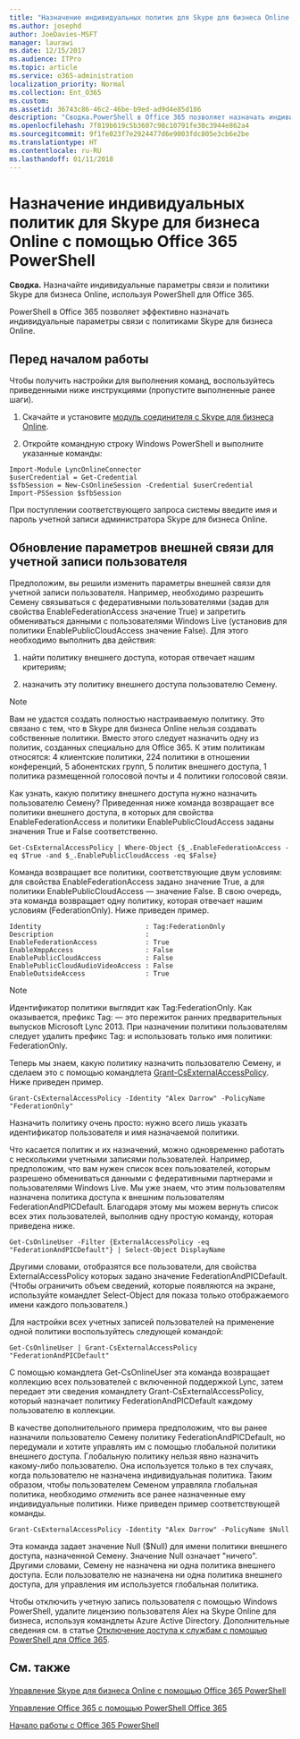 ```yaml
---
title: "Назначение индивидуальных политик для Skype для бизнеса Online с помощью Office 365 PowerShell"
ms.author: josephd
author: JoeDavies-MSFT
manager: laurawi
ms.date: 12/15/2017
ms.audience: ITPro
ms.topic: article
ms.service: o365-administration
localization_priority: Normal
ms.collection: Ent_O365
ms.custom: 
ms.assetid: 36743c86-46c2-46be-b9ed-ad9d4e85d186
description: "Сводка.PowerShell в Office 365 позволяет назначать индивидуальные параметры связи с политиками Skype для бизнеса Online."
ms.openlocfilehash: 7f819b619c5b3607c98c10791fe30c3944e862a4
ms.sourcegitcommit: 9f1fe023f7e2924477d6e9003fdc805e3cb6e2be
ms.translationtype: HT
ms.contentlocale: ru-RU
ms.lasthandoff: 01/11/2018
---
```

# <a name="assign-per-user-skype-for-business-online-policies-with-office-365-powershell"></a>Назначение индивидуальных политик для Skype для бизнеса Online с помощью Office 365 PowerShell

 **Сводка.** Назначайте индивидуальные параметры связи и политики Skype для бизнеса Online, используя PowerShell для Office 365.
  
PowerShell в Office 365 позволяет эффективно назначать индивидуальные параметры связи с политиками Skype для бизнеса Online.
  
## <a name="before-you-begin"></a>Перед началом работы

Чтобы получить настройки для выполнения команд, воспользуйтесь приведенными ниже инструкциями (пропустите выполненные ранее шаги).
  
1. Скачайте и установите [ модуль соединителя с Skype для бизнеса Online](https://www.microsoft.com/en-us/download/details.aspx?id=39366).
    
2. Откройте командную строку Windows PowerShell и выполните указанные команды: 
    
  ```
  Import-Module LyncOnlineConnector
$userCredential = Get-Credential
$sfbSession = New-CsOnlineSession -Credential $userCredential
Import-PSSession $sfbSession
  ```
При поступлении соответствующего запроса системы введите имя и пароль учетной записи администратора Skype для бизнеса Online.
    
## <a name="updating-external-communication-settings-for-a-user-account"></a>Обновление параметров внешней связи для учетной записи пользователя

Предположим, вы решили изменить параметры внешней связи для учетной записи пользователя. Например, необходимо разрешить Семену связываться с федеративными пользователями (задав для свойства EnableFederationAccess значение True) и запретить обмениваться данными с пользователями Windows Live (установив для политики EnablePublicCloudAccess значение False). Для этого необходимо выполнить два действия:
  
1. найти политику внешнего доступа, которая отвечает нашим критериям;
    
2. назначить эту политику внешнего доступа пользователю Семену.
    
> [!NOTE]
>  Вам не удастся создать полностью настраиваемую политику. Это связано с тем, что в Skype для бизнеса Online нельзя создавать собственные политики. Вместо этого следует назначить одну из политик, созданных специально для Office 365. К этим политикам относятся: 4 клиентские политики, 224 политики в отношении конференций, 5 абонентских групп, 5 политик внешнего доступа, 1 политика размещенной голосовой почты и 4 политики голосовой связи.
  
Как узнать, какую политику внешнего доступа нужно назначить пользователю Семену? Приведенная ниже команда возвращает все политики внешнего доступа, в которых для свойства EnableFederationAccess и политики EnablePublicCloudAccess заданы значения True и False соответственно.
  
```
Get-CsExternalAccessPolicy | Where-Object {$_.EnableFederationAccess -eq $True -and $_.EnablePublicCloudAccess -eq $False}
```

Команда возвращает все политики, соответствующие двум условиям: для свойства EnableFederationAccess задано значение True, а для политики EnablePublicCloudAccess — значение False. В свою очередь, эта команда возвращает одну политику, которая отвечает нашим условиям (FederationOnly). Ниже приведен пример.
  
```
Identity                          : Tag:FederationOnly
Description                       :
EnableFederationAccess            : True
EnableXmppAccess                  : False
EnablePublicCloudAccess           : False
EnablePublicCloudAudioVideoAccess : False
EnableOutsideAccess               : True
```

> [!NOTE]
> Идентификатор политики выглядит как Tag:FederationOnly. Как оказывается, префикс Tag: — это пережиток ранних предварительных выпусков Microsoft Lync 2013. При назначении политики пользователям следует удалить префикс Tag: и использовать только имя политики: FederationOnly. 
  
Теперь мы знаем, какую политику назначить пользователю Семену, и сделаем это с помощью командлета [Grant-CsExternalAccessPolicy](https://go.microsoft.com/fwlink/?LinkId=523974). Ниже приведен пример.
  
```
Grant-CsExternalAccessPolicy -Identity "Alex Darrow" -PolicyName "FederationOnly"
```

Назначить политику очень просто: нужно всего лишь указать идентификатор пользователя и имя назначаемой политики. 
  
Что касается политик и их назначений, можно одновременно работать с несколькими учетными записями пользователей. Например, предположим, что вам нужен список всех пользователей, которым разрешено обмениваться данными с федеративными партнерами и пользователями Windows Live. Мы уже знаем, что этим пользователям назначена политика доступа к внешним пользователям FederationAndPICDefault. Благодаря этому мы можем вернуть список всех этих пользователей, выполнив одну простую команду, которая приведена ниже.
  
```
Get-CsOnlineUser -Filter {ExternalAccessPolicy -eq "FederationAndPICDefault"} | Select-Object DisplayName
```

Другими словами, отобразятся все пользователи, для свойства ExternalAccessPolicy которых задано значение FederationAndPICDefault. (Чтобы ограничить объем сведений, которые появляются на экране, используйте командлет Select-Object для показа только отображаемого имени каждого пользователя.) 
  
Для настройки всех учетных записей пользователей на применение одной политики воспользуйтесь следующей командой:
  
```
Get-CsOnlineUser | Grant-CsExternalAccessPolicy "FederationAndPICDefault"
```

С помощью командлета Get-CsOnlineUser эта команда возвращает коллекцию всех пользователей с включенной поддержкой Lync, затем передает эти сведения командлету Grant-CsExternalAccessPolicy, который назначает политику FederationAndPICDefault каждому пользователю в коллекции.
  
В качестве дополнительного примера предположим, что вы ранее назначили пользователю Семену политику FederationAndPICDefault, но передумали и хотите управлять им с помощью глобальной политики внешнего доступа. Глобальную политику нельзя явно назначить какому-либо пользователю. Она используется только в тех случаях, когда пользователю не назначена индивидуальная политика. Таким образом, чтобы пользователем Семеном управляла глобальная политика, необходимо  *отменить*  все ранее назначенные ему индивидуальные политики. Ниже приведен пример соответствующей команды.
  
```
Grant-CsExternalAccessPolicy -Identity "Alex Darrow" -PolicyName $Null
```

Эта команда задает значение Null ($Null) для имени политики внешнего доступа, назначенной Семену. Значение Null означает "ничего". Другими словами, Семену не назначена ни одна политика внешнего доступа. Если пользователю не назначена ни одна политика внешнего доступа, для управления им используется глобальная политика.
  
Чтобы отключить учетную запись пользователя с помощью Windows PowerShell, удалите лицензию пользователя Alex на Skype Online для бизнеса, используя командлеты Azure Active Directory. Дополнительные сведения см. в статье [Отключение доступа к службам с помощью PowerShell для Office 365](assign-licenses-to-user-accounts-with-office-365-powershell.md).
  
## <a name="see-also"></a>См. также

#### 

[Управление Skype для бизнеса Online с помощью Office 365 PowerShell](manage-skype-for-business-online-with-office-365-powershell.md)
  
[Управление Office 365 с помощью PowerShell Office 365](manage-office-365-with-office-365-powershell.md)
  
[Начало работы с Office 365 PowerShell](getting-started-with-office-365-powershell.md)

